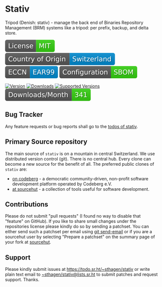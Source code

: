 # Stativ

Tripod (Denish: stativ) - manage the back end of Binaries Repository Management (BRM) systems like a tripod: per prefix, backup, and delta store.

[![license](badges/license-spdx-mit.svg)](https://git.sr.ht/~sthagen/stativ/tree/default/item/LICENSE)
[![Country of Origin](badges/country-of-origin-name-switzerland-neutral.svg)](https://git.sr.ht/~sthagen/stativ/tree/default/item/COUNTRY-OF-ORIGIN)
[![Export Classification Control Number (ECCN)](badges/export-control-classification-number_eccn-ear99-neutral.svg)](https://git.sr.ht/~sthagen/stativ/tree/default/item/EXPORT-CONTROL-CLASSIFICATION-NUMBER)
[![Configuration](badges/configuration-sbom.svg)](third-party/index.html)

[![Version](https://img.shields.io/pypi/v/stativ.svg?style=flat)](https://pypi.python.org/pypi/stativ/)
[![Downloads](https://static.pepy.tech/badge/stativ/month)](https://pepy.tech/project/stativ)
[![Supported Versions](https://img.shields.io/pypi/pyversions/stativ.svg?style=flat)](https://pypi.python.org/pypi/stativ/)
[![Maintenance Status](docs/badges/downloads-per-month.svg)](https://git.sr.ht/~sthagen/stativ/log)

## Bug Tracker

Any feature requests or bug reports shall go to the [todos of stativ](https://todo.sr.ht/~sthagen/stativ).

## Primary Source repository

The main source of `stativ` is on a mountain in central Switzerland.
We use distributed version control (git).
There is no central hub.
Every clone can become a new source for the benefit of all.
The preferred public clones of `stativ` are:

* [on codeberg](https://codeberg.org/sthagen/stativ) - a democratic community-driven, non-profit software development platform operated by Codeberg e.V.
* [at sourcehut](https://git.sr.ht/~sthagen/stativ) - a collection of tools useful for software development.

## Contributions

Please do not submit "pull requests" (I found no way to disable that "feature" on GitHub).
If you like to share small changes under the repositories license please kindly do so by sending a patchset.
You can either send such a patchset per email using [git send-email](https://git-send-email.io) or 
if you are a sourcehut user by selecting "Prepare a patchset" on the summary page of your fork at [sourcehut](https://git.sr.ht/).

## Support

Please kindly submit issues at <https://todo.sr.ht/~sthagen/stativ> or write plain text email to <~sthagen/stativ@lists.sr.ht> to submit patches and request support. Thanks.
